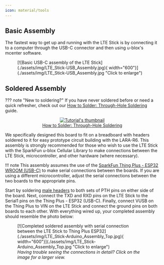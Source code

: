 ```yaml
---
icon: material/tools
---
```


## Basic Assembly

The fastest way to get up and running with the LTE Stick is by connecting it to a computer through the USB-C connector and then using u-blox's mcenter software. 

<figure markdown>
[![Basic USB-C assembly of the LTE Stick](./assets/img/LTE_Stick-USB_Assembly.jpg){  width="600"}](./assets/img/LTE_Stick-USB_Assembly.jpg "Click to enlarge")
</figure>

## Soldered Assembly

??? note "New to soldering?"
	If you have never soldered before or need a quick refresher, check out our [How to Solder: Through-Hole Soldering](https://learn.sparkfun.com/tutorials/how-to-solder-through-hole-soldering) guide.
	<p align="center">
		<a href="https://learn.sparkfun.com/tutorials/5">
		<img src="https://cdn.sparkfun.com/c/264-148/assets/e/3/9/9/4/51d9fbe1ce395f7a2a000000.jpg" alt="Tutorial's thumbnail"><br>
        How to Solder: Through-Hole Soldering</a>
	</p>

We specifically designed this board to fit on a breadboard with headers soldered to it for easy prototype circuit building with the LARA-R6. This assembly is strongly recommended for those who wish to use the LTE Stick with the SparkFun u-blox Cellular Library to make connections between the LTE Stick, microcontroller, and other hardware (where necessary).

!!! note
    This assembly assumes the use of the [SparkFun Thing Plus - ESP32 WROOM (USB-C)](https://www.sparkfun.com/products/20168) to make serial connections between the boards. If you are using a different microcontroller, adjust the serial connections between the two boards to the appropriate pins.

Start by soldering [male headers](https://www.sparkfun.com/products/116) to both sets of PTH pins on either side of the board. Next, connect the TXD and RXD pins on the LTE Stick to the Serial1 pins on the Thing Plus - ESP32 (USB-C). Finally, connect VUSB on the Thing Plus to VIN on the LTE Stick and connect the ground pins on both boards to each other. With everything wired up, your completed assembly should resemble the photo below:

<figure markdown>
[![Completed soldered assembly with serial connection between the LTE Stick to Thing Plus ESP32](./assets/img/LTE_Stick-Arduino_Assembly_Top.jpg){  width="600"}](./assets/img/LTE_Stick-Arduino_Assembly_Top.jpg "Click to enlarge")
<figcaption><i>Having trouble seeing the connections in detail? Click on the image for a larger view.</i></figcaption>
</figure>


